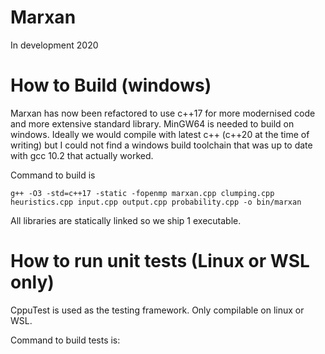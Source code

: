 # Marxan
In development 2020

# How to Build (windows)
Marxan has now been refactored to use c++17 for more modernised code and more extensive standard library. MinGW64 is needed to build on windows. Ideally we would compile with latest c++ (c++20 at the time of writing) but I could not find a windows build toolchain that was up to date with gcc 10.2 that actually worked. 

Command to build is 
```
g++ -O3 -std=c++17 -static -fopenmp marxan.cpp clumping.cpp heuristics.cpp input.cpp output.cpp probability.cpp -o bin/marxan
```

All libraries are statically linked so we ship 1 executable. 

# How to run unit tests (Linux or WSL only)
CppuTest is used as the testing framework. Only compilable on linux or WSL. 

Command to build tests is:
```

```